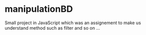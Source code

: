 # manipulationBD
Small project in JavaScript which was an assignement to make us understand method such as filter and so on ...
